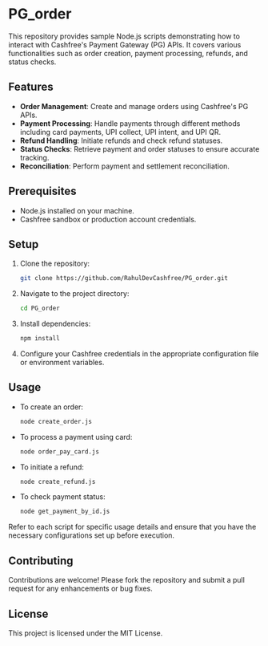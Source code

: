 # PG_order

This repository provides sample Node.js scripts demonstrating how to interact with Cashfree's Payment Gateway (PG) APIs. It covers various functionalities such as order creation, payment processing, refunds, and status checks.

## Features

- **Order Management**: Create and manage orders using Cashfree's PG APIs.
- **Payment Processing**: Handle payments through different methods including card payments, UPI collect, UPI intent, and UPI QR.
- **Refund Handling**: Initiate refunds and check refund statuses.
- **Status Checks**: Retrieve payment and order statuses to ensure accurate tracking.
- **Reconciliation**: Perform payment and settlement reconciliation.

## Prerequisites

- Node.js installed on your machine.
- Cashfree sandbox or production account credentials.

## Setup

1. Clone the repository:
   ```bash
   git clone https://github.com/RahulDevCashfree/PG_order.git
   ```

2. Navigate to the project directory:
   ```bash
   cd PG_order
   ```

3. Install dependencies:
   ```bash
   npm install
   ```

4. Configure your Cashfree credentials in the appropriate configuration file or environment variables.

## Usage

- To create an order:
  ```bash
  node create_order.js
  ```

- To process a payment using card:
  ```bash
  node order_pay_card.js
  ```

- To initiate a refund:
  ```bash
  node create_refund.js
  ```

- To check payment status:
  ```bash
  node get_payment_by_id.js
  ```

Refer to each script for specific usage details and ensure that you have the necessary configurations set up before execution.

## Contributing

Contributions are welcome! Please fork the repository and submit a pull request for any enhancements or bug fixes.

## License

This project is licensed under the MIT License.
